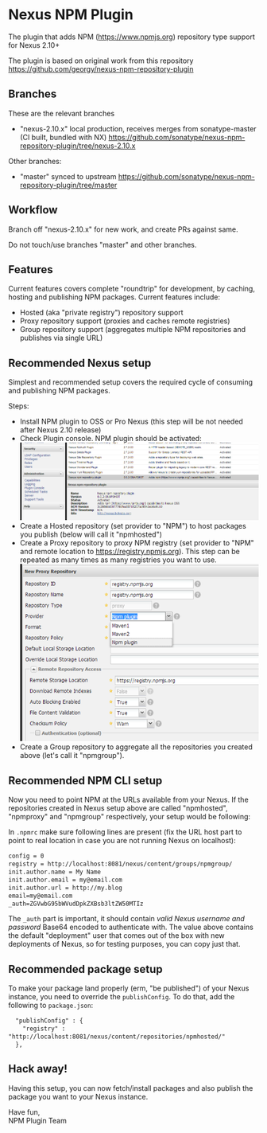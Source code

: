 # Nexus NPM Plugin

The plugin that adds NPM (https://www.npmjs.org) repository type support for Nexus 2.10+

The plugin is based on original work from this repository
https://github.com/georgy/nexus-npm-repository-plugin

## Branches

These are the relevant branches

* "nexus-2.10.x" local production, receives merges from sonatype-master (CI built, bundled with NX) https://github.com/sonatype/nexus-npm-repository-plugin/tree/nexus-2.10.x

Other branches:

* "master" synced to upstream https://github.com/sonatype/nexus-npm-repository-plugin/tree/master

## Workflow

Branch off "nexus-2.10.x" for new work, and create PRs against same.

Do not touch/use branches "master" and other branches.

## Features
Current features covers complete "roundtrip" for development, by caching, hosting and publishing NPM packages.
Current features include:
* Hosted (aka "private registry") repository support
* Proxy repository support (proxies and caches remote registries)
* Group repository support (aggregates multiple NPM repositories and publishes via single URL)

## Recommended Nexus setup
Simplest and recommended setup covers the required cycle of consuming and publishing NPM packages.

Steps:
 * Install NPM plugin to OSS or Pro Nexus (this step will be not needed after Nexus 2.10 release)
 * Check Plugin console. NPM plugin should be activated:
 ![plugin console](https://github.com/georgy/nexus-npm-repository-plugin/raw/master/site/plugin-console.png)
 * Create a Hosted repository (set provider to "NPM") to host packages you publish (below will call it "npmhosted")
 * Create a Proxy repository to proxy NPM registry (set provider to "NPM" and remote location to https://registry.npmjs.org). This step can be repeated as many times as many registries you want to use.
 ![proxy config](https://github.com/georgy/nexus-npm-repository-plugin/raw/master/site/proxy-config.png)
 * Create a Group repository to aggregate all the repositories you created above (let's call it "npmgroup").

## Recommended NPM CLI setup
Now you need to point NPM at the URLs available from your Nexus. If the repositories created in
Nexus setup above are called "npmhosted", "npmproxy" and "npmgroup" respectively, your setup would
be following:

In `.npmrc` make sure following lines are present (fix the URL host part to point to real location in case you are not running
Nexus on localhost):

```
config = 0
registry = http://localhost:8081/nexus/content/groups/npmgroup/
init.author.name = My Name
init.author.email = my@email.com
init.author.url = http://my.blog
email=my@email.com
_auth=ZGVwbG95bWVudDpkZXBsb3ltZW50MTIz
```

The `_auth` part is important, it should contain *valid Nexus username and password* Base64 encoded to authenticate
with. The value above contains the default "deployment" user that comes out of the box with new
deployments of Nexus, so for testing purposes, you can copy just that.

## Recommended package setup
To make your package land properly (erm, "be published") of your Nexus instance, you need to override
the `publishConfig`. To do that, add the following to `package.json`:

```
  "publishConfig" : {
    "registry" : "http://localhost:8081/nexus/content/repositories/npmhosted/"
  },
```

## Hack away!
Having this setup, you can now fetch/install packages and also publish the package you want
to your Nexus instance.

Have fun,  
NPM Plugin Team
